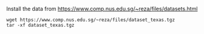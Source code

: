 Install the data from https://www.comp.nus.edu.sg/~reza/files/datasets.html

```
wget https://www.comp.nus.edu.sg/~reza/files/dataset_texas.tgz
tar -xf dataset_texas.tgz 
```